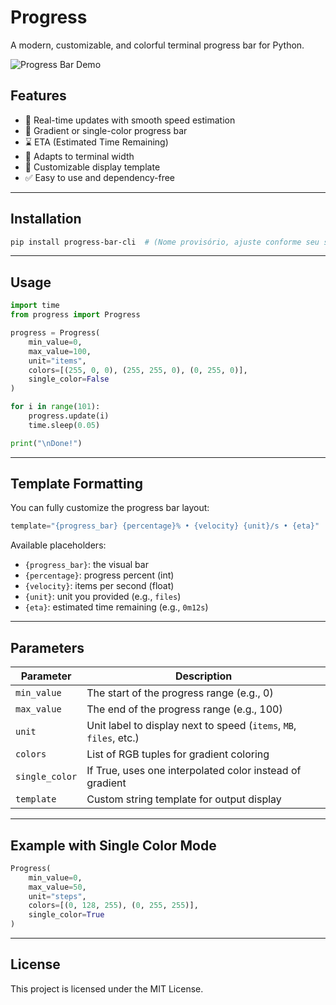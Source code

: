 # Progress

A modern, customizable, and colorful terminal progress bar for Python.

![Progress Bar Demo](https://user-images.githubusercontent.com/your-demo.gif) <!-- Substitua por um GIF se quiser -->

## Features

- 🔄 Real-time updates with smooth speed estimation
- 🎨 Gradient or single-color progress bar
- ⌛ ETA (Estimated Time Remaining)
- 📏 Adapts to terminal width
- 🧩 Customizable display template
- ✅ Easy to use and dependency-free

---

## Installation

```bash
pip install progress-bar-cli  # (Nome provisório, ajuste conforme seu setup.py)
```

---

## Usage

```python
import time
from progress import Progress

progress = Progress(
    min_value=0,
    max_value=100,
    unit="items",
    colors=[(255, 0, 0), (255, 255, 0), (0, 255, 0)],
    single_color=False
)

for i in range(101):
    progress.update(i)
    time.sleep(0.05)

print("\nDone!")
```

---

## Template Formatting

You can fully customize the progress bar layout:

```python
template="{progress_bar} {percentage}% • {velocity} {unit}/s • {eta}"
```

Available placeholders:
- `{progress_bar}`: the visual bar
- `{percentage}`: progress percent (int)
- `{velocity}`: items per second (float)
- `{unit}`: unit you provided (e.g., `files`)
- `{eta}`: estimated time remaining (e.g., `0m12s`)

---

## Parameters

| Parameter     | Description                                                             |
|---------------|-------------------------------------------------------------------------|
| `min_value`   | The start of the progress range (e.g., 0)                                |
| `max_value`   | The end of the progress range (e.g., 100)                                |
| `unit`        | Unit label to display next to speed (`items`, `MB`, `files`, etc.)       |
| `colors`      | List of RGB tuples for gradient coloring                                 |
| `single_color`| If True, uses one interpolated color instead of gradient                 |
| `template`    | Custom string template for output display                                |

---

## Example with Single Color Mode

```python
Progress(
    min_value=0,
    max_value=50,
    unit="steps",
    colors=[(0, 128, 255), (0, 255, 255)],
    single_color=True
)
```

---

## License

This project is licensed under the MIT License.
